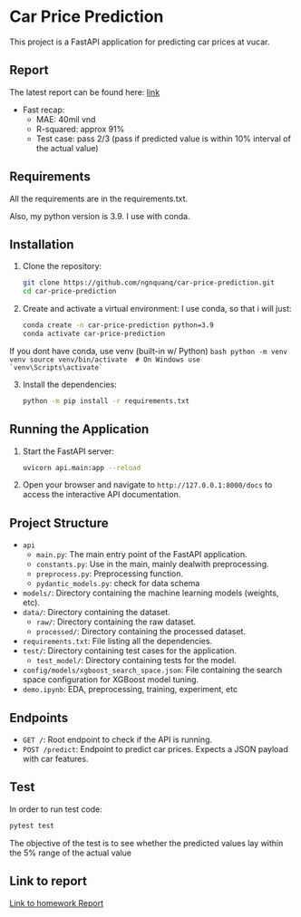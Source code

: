 # Car Price Prediction

This project is a FastAPI application for predicting car prices at vucar.

## Report

The latest report can be found here: [link](https://docs.google.com/document/d/19Z7UBl4Te8HHzwaOXbRzGcpIlKpdOoEZ-TlovbhqSX4/edit?usp=sharing)

- Fast recap:
    - MAE: 40mil vnd
    - R-squared: approx 91%
    - Test case: pass 2/3 (pass if predicted value is within 10% interval of the actual value)

## Requirements

All the requirements are in the requirements.txt.

Also, my python version is 3.9. I use with conda. 


## Installation

1. Clone the repository:

    ```bash
    git clone https://github.com/ngnquanq/car-price-prediction.git
    cd car-price-prediction
    ```

2. Create and activate a virtual environment:
I use conda, so that i will just:
    ```bash
    conda create -n car-price-prediction python=3.9
    conda activate car-price-prediction
    ```
If you dont have conda, use venv (built-in w/ Python)
    ```bash
    python -m venv venv
    source venv/bin/activate  # On Windows use `venv\Scripts\activate`
    ```

3. Install the dependencies:

    ```bash
    python -m pip install -r requirements.txt
    ```

## Running the Application

1. Start the FastAPI server:

    ```bash
    uvicorn api.main:app --reload
    ```

2. Open your browser and navigate to `http://127.0.0.1:8000/docs` to access the interactive API documentation.

## Project Structure

- `api`
    - `main.py`: The main entry point of the FastAPI application.
    - `constants.py`: Use in the main, mainly dealwith preprocessing.
    - `preprocess.py`: Preprocessing function. 
    - `pydantic_models.py`: check for data schema
- `models/`: Directory containing the machine learning models (weights, etc).
- `data/`: Directory containing the dataset.
  - `raw/`: Directory containing the raw dataset.
  - `processed/`: Directory containing the processed dataset.
- `requirements.txt`: File listing all the dependencies.
- `test/`: Directory containing test cases for the application.
  - `test_model/`: Directory containing tests for the model.
- `config/models/xgboost_search_space.json`: File containing the search space configuration for XGBoost model tuning.
- `demo.ipynb`: EDA, preprocessing, training, experiment, etc

## Endpoints

- `GET /`: Root endpoint to check if the API is running.
- `POST /predict`: Endpoint to predict car prices. Expects a JSON payload with car features.

## Test
In order to run test code:

```bash
pytest test
```

The objective of the test is to see whether the predicted values lay within the 5% range of the actual value

## Link to report
[Link to homework Report](https://docs.google.com/document/d/19Z7UBl4Te8HHzwaOXbRzGcpIlKpdOoEZ-TlovbhqSX4/edit?usp=sharing)


